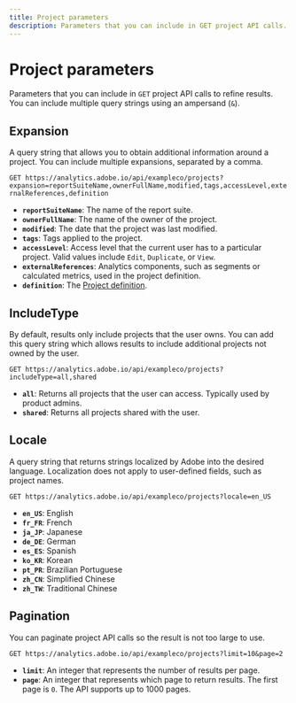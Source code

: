 ```yaml
---
title: Project parameters
description: Parameters that you can include in GET project API calls.
---
```


# Project parameters

Parameters that you can include in `GET` project API calls to refine results. You can include multiple query strings using an ampersand (`&`).

## Expansion

A query string that allows you to obtain additional information around a project. You can include multiple expansions, separated by a comma.

`GET https://analytics.adobe.io/api/exampleco/projects?expansion=reportSuiteName,ownerFullName,modified,tags,accessLevel,externalReferences,definition`

* **`reportSuiteName`**: The name of the report suite.
* **`ownerFullName`**: The name of the owner of the project.
* **`modified`**: The date that the project was last modified.
* **`tags`**: Tags applied to the project.
* **`accessLevel`**: Access level that the current user has to a particular project. Valid values include `Edit`, `Duplicate`, or `View`.
* **`externalReferences`**: Analytics components, such as segments or calculated metrics, used in the project definition.
* **`definition`**: The [Project definition](definition.md).

## IncludeType

By default, results only include projects that the user owns. You can add this query string which allows results to include additional projects not owned by the user.

`GET https://analytics.adobe.io/api/exampleco/projects?includeType=all,shared`

* **`all`**: Returns all projects that the user can access. Typically used by product admins.
* **`shared`**: Returns all projects shared with the user.

## Locale

A query string that returns strings localized by Adobe into the desired language. Localization does not apply to user-defined fields, such as project names.

`GET https://analytics.adobe.io/api/exampleco/projects?locale=en_US`

* **`en_US`**: English
* **`fr_FR`**: French
* **`ja_JP`**: Japanese
* **`de_DE`**: German
* **`es_ES`**: Spanish
* **`ko_KR`**: Korean
* **`pt_PR`**: Brazilian Portuguese
* **`zh_CN`**: Simplified Chinese
* **`zh_TW`**: Traditional Chinese

## Pagination

You can paginate project API calls so the result is not too large to use.

`GET https://analytics.adobe.io/api/exampleco/projects?limit=10&page=2`

* **`limit`**: An integer that represents the number of results per page.
* **`page`**: An integer that represents which page to return results. The first page is `0`. The API supports up to 1000 pages.
